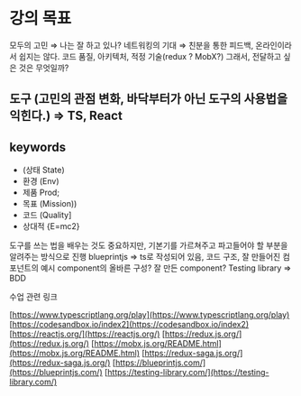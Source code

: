# 강의 목표

모두의 고민 ⇒ 나는 잘 하고 있나?
네트워킹의 기대 ⇒ 친분을 통한 피드백, 온라인이라서 쉽지는 않다.
코드 품질, 아키텍처, 적정 기술(redux ? MobX?)
그래서, 전달하고 싶은 것은 무엇일까?

## 도구 (고민의 관점 변화, 바닥부터가 아닌 도구의 사용법을 익힌다.) ⇒ TS, React

## keywords

- (상태 State)
- 환경 (Env)
- 제품 Prod;
- 목표 (Mission))
- 코드 (Quality]
- 상대적 {E=mc2}

도구를 쓰는 법을 배우는 것도 중요하지만, 기본기를 가르쳐주고 파고들어야 할 부분을 알려주는 방식으로 진행
blueprintjs ⇒ ts로 작성되어 있음, 코드 구조, 잘 만들어진 컴포넌트의 예시
component의 올바른 구성? 잘 만든 component?
Testing library ⇒ BDD

수업 관련 링크

[https://www.typescriptlang.org/play](https://www.typescriptlang.org/play)
[https://codesandbox.io/index2](https://codesandbox.io/index2)
[https://reactjs.org/](https://reactjs.org/)
[https://redux.js.org/](https://redux.js.org/)
[https://mobx.js.org/README.html](https://mobx.js.org/README.html)
[https://redux-saga.js.org/](https://redux-saga.js.org/)
[https://blueprintjs.com/](https://blueprintjs.com/)
[https://testing-library.com/](https://testing-library.com/)